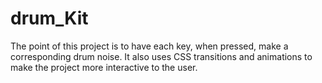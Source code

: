 # drum_Kit
The point of this project is to have each key, when pressed, make a corresponding drum noise. It also uses CSS transitions and animations to make the project more interactive to the user. 
